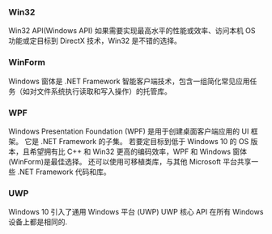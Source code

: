 ### Win32

Win32 API(Windows API)
如果需要实现最高水平的性能或效率、访问本机 OS 功能或定目标到 DirectX 技术，Win32 是不错的选择。

### WinForm

Windows 窗体是 .NET Framework 智能客户端技术，包含一组简化常见应用任务（如对文件系统执行读取和写入操作）的托管库。 

### WPF

Windows Presentation Foundation (WPF) 是用于创建桌面客户端应用的 UI 框架。
它是 .NET Framework 的子集。
若要定目标到低于 Windows 10 的 OS 版本，且希望拥有比 C++ 和 Win32 更高的编码效率，WPF 和 Windows 窗体(WinForm)是最佳选择。 
还可以使用可移植类库，与其他 Microsoft 平台共享一些 .NET Framework 代码和库。

### UWP

Windows 10 引入了通用 Windows 平台 (UWP)
UWP 核心 API 在所有 Windows 设备上都是相同的.
